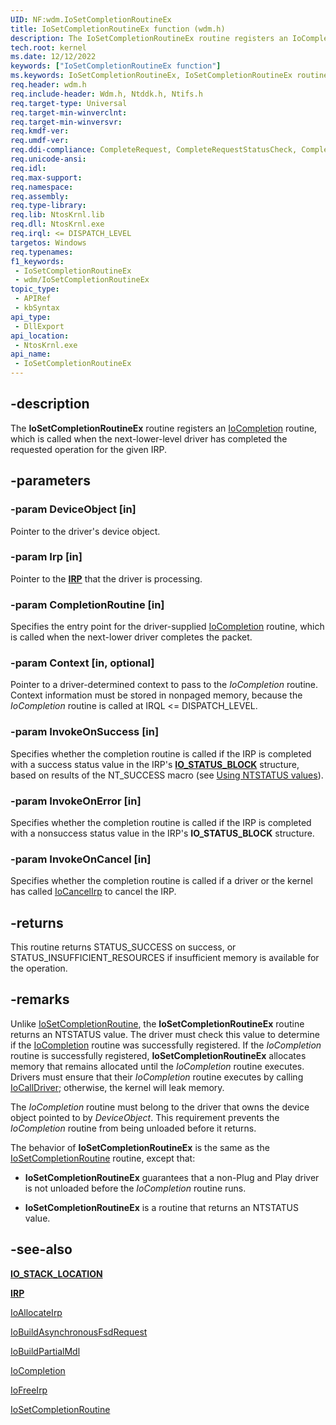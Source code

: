 ```yaml
---
UID: NF:wdm.IoSetCompletionRoutineEx
title: IoSetCompletionRoutineEx function (wdm.h)
description: The IoSetCompletionRoutineEx routine registers an IoCompletion routine, which is called when the next-lower-level driver has completed the requested operation for the given IRP.
tech.root: kernel
ms.date: 12/12/2022
keywords: ["IoSetCompletionRoutineEx function"]
ms.keywords: IoSetCompletionRoutineEx, IoSetCompletionRoutineEx routine [Kernel-Mode Driver Architecture], k104_b574c1f0-f1e7-4c34-93ee-4681ec9e1046.xml, kernel.iosetcompletionroutineex, wdm/IoSetCompletionRoutineEx
req.header: wdm.h
req.include-header: Wdm.h, Ntddk.h, Ntifs.h
req.target-type: Universal
req.target-min-winverclnt:
req.target-min-winversvr: 
req.kmdf-ver: 
req.umdf-ver: 
req.ddi-compliance: CompleteRequest, CompleteRequestStatusCheck, CompletionRoutineRegistered, IoAllocateForward, IoAllocateIrpSignalEventInCompletion, IoAllocateIrpSignalEventInCompletion2, IoAllocateIrpSignalEventInCompletion3, IoAllocateIrpSignalEventInCompletionTimeout, IoBuildFsdForward, IoBuildFsdIrpSignalEventInCompletion, IoBuildFsdIrpSignalEventInCompletion2, IoBuildFsdIrpSignalEventInCompletion3, IoBuildFsdIrpSignalEventInCompletionTimeout, IoSetCompletionExCompleteIrp, IoSetCompletionRoutineExCheck, IoSetCompletionRoutineExCheckDeviceObject, LowerDriverReturn, MarkPower, MarkPowerDown, MarkQueryRelations, MarkStartDevice, PendedCompletedRequestEx, SignalEventInCompletion, SignalEventInCompletion2, SignalEventInCompletion3, StartDeviceWait2, StartDeviceWait4, SetCompletionRoutineFromDispatch, HwStorPortProhibitedDDIs
req.unicode-ansi: 
req.idl: 
req.max-support: 
req.namespace: 
req.assembly: 
req.type-library: 
req.lib: NtosKrnl.lib
req.dll: NtosKrnl.exe
req.irql: <= DISPATCH_LEVEL
targetos: Windows
req.typenames: 
f1_keywords:
 - IoSetCompletionRoutineEx
 - wdm/IoSetCompletionRoutineEx
topic_type:
 - APIRef
 - kbSyntax
api_type:
 - DllExport
api_location:
 - NtosKrnl.exe
api_name:
 - IoSetCompletionRoutineEx
---
```


## -description

The **IoSetCompletionRoutineEx** routine registers an [IoCompletion](/windows-hardware/drivers/ddi/wdm/nc-wdm-io_completion_routine) routine, which is called when the next-lower-level driver has completed the requested operation for the given IRP.

## -parameters

### -param DeviceObject [in]

Pointer to the driver's device object.

### -param Irp [in]

Pointer to the [**IRP**](/windows-hardware/drivers/ddi/wdm/ns-wdm-_irp) that the driver is processing.

### -param CompletionRoutine [in]

Specifies the entry point for the driver-supplied [IoCompletion](/windows-hardware/drivers/ddi/wdm/nc-wdm-io_completion_routine) routine, which is called when the next-lower driver completes the packet.

### -param Context [in, optional]

Pointer to a driver-determined context to pass to the *IoCompletion* routine. Context information must be stored in nonpaged memory, because the *IoCompletion* routine is called at IRQL <= DISPATCH_LEVEL.

### -param InvokeOnSuccess [in]

Specifies whether the completion routine is called if the IRP is completed with a success status value in the IRP's [**IO_STATUS_BLOCK**](/windows-hardware/drivers/ddi/wdm/ns-wdm-_io_status_block) structure, based on results of the NT_SUCCESS macro (see [Using NTSTATUS values](/windows-hardware/drivers/kernel/using-ntstatus-values)).

### -param InvokeOnError [in]

Specifies whether the completion routine is called if the IRP is completed with a nonsuccess status value in the IRP's **IO_STATUS_BLOCK** structure.

### -param InvokeOnCancel [in]

Specifies whether the completion routine is called if a driver or the kernel has called [IoCancelIrp](/windows-hardware/drivers/ddi/wdm/nf-wdm-iocancelirp) to cancel the IRP.

## -returns

This routine returns STATUS_SUCCESS on success, or STATUS_INSUFFICIENT_RESOURCES if insufficient memory is available for the operation.

## -remarks

Unlike [IoSetCompletionRoutine](/windows-hardware/drivers/ddi/wdm/nf-wdm-iosetcompletionroutine), the **IoSetCompletionRoutineEx** routine returns an NTSTATUS value. The driver must check this value to determine if the [IoCompletion](/windows-hardware/drivers/ddi/wdm/nc-wdm-io_completion_routine) routine was successfully registered. If the *IoCompletion* routine is successfully registered, **IoSetCompletionRoutineEx** allocates memory that remains allocated until the *IoCompletion* routine executes. Drivers must ensure that their *IoCompletion* routine executes by calling [IoCallDriver](/windows-hardware/drivers/ddi/wdm/nf-wdm-iocalldriver); otherwise, the kernel will leak memory.

The *IoCompletion* routine must belong to the driver that owns the device object pointed to by *DeviceObject*. This requirement prevents the *IoCompletion* routine from being unloaded before it returns.

The behavior of **IoSetCompletionRoutineEx** is the same as the [IoSetCompletionRoutine](/windows-hardware/drivers/ddi/wdm/nf-wdm-iosetcompletionroutine) routine, except that:

- **IoSetCompletionRoutineEx** guarantees that a non-Plug and Play driver is not unloaded before the *IoCompletion* routine runs.

- **IoSetCompletionRoutineEx** is a routine that returns an NTSTATUS value.

## -see-also

[**IO_STACK_LOCATION**](/windows-hardware/drivers/ddi/wdm/ns-wdm-_io_stack_location)

[**IRP**](/windows-hardware/drivers/ddi/wdm/ns-wdm-_irp)

[IoAllocateIrp](/windows-hardware/drivers/ddi/wdm/nf-wdm-ioallocateirp)

[IoBuildAsynchronousFsdRequest](/windows-hardware/drivers/ddi/wdm/nf-wdm-iobuildasynchronousfsdrequest)

[IoBuildPartialMdl](/windows-hardware/drivers/ddi/wdm/nf-wdm-iobuildpartialmdl)

[IoCompletion](/windows-hardware/drivers/ddi/wdm/nc-wdm-io_completion_routine)

[IoFreeIrp](/windows-hardware/drivers/devtest/storport-iofreeirp)

[IoSetCompletionRoutine](/windows-hardware/drivers/ddi/wdm/nf-wdm-iosetcompletionroutine)
